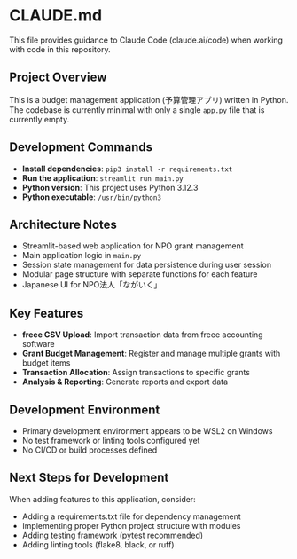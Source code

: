 # CLAUDE.md

This file provides guidance to Claude Code (claude.ai/code) when working with code in this repository.

## Project Overview

This is a budget management application (予算管理アプリ) written in Python. The codebase is currently minimal with only a single `app.py` file that is currently empty.

## Development Commands

- **Install dependencies**: `pip3 install -r requirements.txt`
- **Run the application**: `streamlit run main.py`
- **Python version**: This project uses Python 3.12.3
- **Python executable**: `/usr/bin/python3`

## Architecture Notes

- Streamlit-based web application for NPO grant management
- Main application logic in `main.py`
- Session state management for data persistence during user session
- Modular page structure with separate functions for each feature
- Japanese UI for NPO法人「ながいく」

## Key Features

- **freee CSV Upload**: Import transaction data from freee accounting software
- **Grant Budget Management**: Register and manage multiple grants with budget items
- **Transaction Allocation**: Assign transactions to specific grants
- **Analysis & Reporting**: Generate reports and export data

## Development Environment

- Primary development environment appears to be WSL2 on Windows
- No test framework or linting tools configured yet
- No CI/CD or build processes defined

## Next Steps for Development

When adding features to this application, consider:
- Adding a requirements.txt file for dependency management
- Implementing proper Python project structure with modules
- Adding testing framework (pytest recommended)
- Adding linting tools (flake8, black, or ruff)